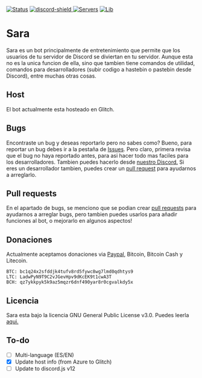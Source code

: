 [discord-invite]: https://discord.gg/GRTRyWu
[discord-shield]: https://img.shields.io/discord/599478011926020116?color=blue&label=Discord&logo=Discord&logoColor=white
[![Status](https://top.gg/api/widget/status/549379358914248724.svg)](https://top.gg/bot/549379358914248724)
[ ![discord-shield][] ][discord-invite]
[![Servers](https://top.gg/api/widget/servers/549379358914248724.svg)](https://top.gg/bot/549379358914248724)
[![Lib](https://top.gg/api/widget/lib/549379358914248724.svg)](https://top.gg/bot/549379358914248724)

# Sara
Sara es un bot principalmente de entretenimiento que permite que los usuarios de tu servidor de Discord se diviertan en tu servidor. Aunque esta no es la unica funcion de ella, sino que tambien tiene comandos de utilidad, comandos para desarrolladores (subir codigo a hastebin o pastebin desde Discord), entre muchas otras cosas.
## Host
El bot actualmente esta hosteado en Glitch.
## Bugs
Encontraste un bug y deseas reportarlo pero no sabes como? Bueno, para reportar un bug debes ir a la pestaña de [Issues](https://github.com/Pabszito/Sara/issues). Pero claro, primera revisa que el bug no haya reportado antes, para asi hacer todo mas faciles para los desarrolladores. Tambien puedes hacerlo desde [nuestro Discord.](https://discord.gg/kG4QZZU)
Si eres un desarrollador tambien, puedes crear un [pull request](https://github.com/Pabszito/Sara/pulls) para ayudarnos a arreglarlo.
## Pull requests
En el apartado de bugs, se menciono que se podian crear [pull requests](https://github.com/Pabszito/Sara/pulls) para ayudarnos a arreglar bugs, pero tambien puedes usarlos para añadir funciones al bot, o mejorarlo en algunos aspectos!
## Donaciones
Actualmente aceptamos donaciones via [Paypal](https://paypal.me/Pabszito), Bitcoin, Bitcoin Cash y Litecoin.
```
BTC: bc1q24x2sfddjk4tufv8rd5fywc8wg7lmd0qdhtys9
LTC: LadwPyN9T9C2vJGevHpv9dKcEK9t1cwA3T
BCH: qz7ykkpyk5k9az5mqzr6dnf490yar8r0cgvalkdy5x
```
## Licencia
Sara esta bajo la licencia GNU General Public License v3.0. Puedes leerla [aqui.](https://github.com/Pabszito/Sara/blob/master/LICENSE)
## To-do
- [ ] Multi-language (ES/EN)
- [x] Update host info (from Azure to Glitch)
- [ ] Update to discord.js v12
